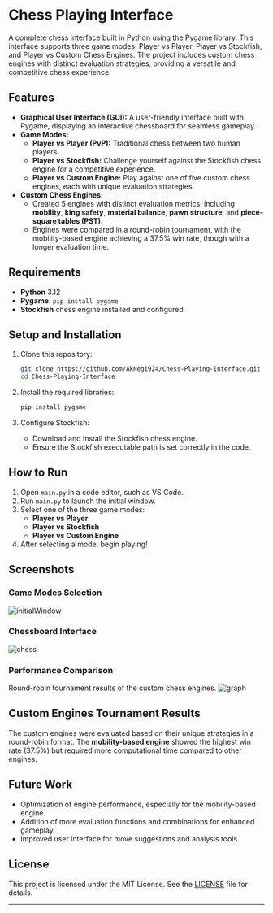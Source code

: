 # Chess Playing Interface

A complete chess interface built in Python using the Pygame library. This interface supports three game modes: Player vs Player, Player vs Stockfish, and Player vs Custom Chess Engines. The project includes custom chess engines with distinct evaluation strategies, providing a versatile and competitive chess experience.

## Features

- **Graphical User Interface (GUI):** A user-friendly interface built with Pygame, displaying an interactive chessboard for seamless gameplay.
- **Game Modes:**
  - **Player vs Player (PvP):** Traditional chess between two human players.
  - **Player vs Stockfish:** Challenge yourself against the Stockfish chess engine for a competitive experience.
  - **Player vs Custom Engine:** Play against one of five custom chess engines, each with unique evaluation strategies.
- **Custom Chess Engines:** 
  - Created 5 engines with distinct evaluation metrics, including **mobility**, **king safety**, **material balance**, **pawn structure**, and **piece-square tables (PST)**.
  - Engines were compared in a round-robin tournament, with the mobility-based engine achieving a 37.5% win rate, though with a longer evaluation time.

## Requirements

- **Python** 3.12
- **Pygame**: `pip install pygame`
- **Stockfish** chess engine installed and configured

## Setup and Installation

1. Clone this repository:
   ```bash
   git clone https://github.com/AkNegi924/Chess-Playing-Interface.git
   cd Chess-Playing-Interface
   ```
2. Install the required libraries:
   ```bash
   pip install pygame
   ```

3. Configure Stockfish:
   - Download and install the Stockfish chess engine.
   - Ensure the Stockfish executable path is set correctly in the code.

## How to Run

1. Open `main.py` in a code editor, such as VS Code.
2. Run `main.py` to launch the initial window.
3. Select one of the three game modes:
   - **Player vs Player**
   - **Player vs Stockfish**
   - **Player vs Custom Engine**
4. After selecting a mode, begin playing!

## Screenshots

### Game Modes Selection
![initialWindow](https://github.com/user-attachments/assets/101be7fd-b353-4d1d-90b6-3369c097a230)

### Chessboard Interface
![chess](https://github.com/user-attachments/assets/e616daa9-5cf6-4f22-858d-08b0df0b53c8)

### Performance Comparison
Round-robin tournament results of the custom chess engines.
![graph](https://github.com/user-attachments/assets/e1fafffc-3588-4460-aec6-be9546f7f0bc)

## Custom Engines Tournament Results

The custom engines were evaluated based on their unique strategies in a round-robin format. The **mobility-based engine** showed the highest win rate (37.5%) but required more computational time compared to other engines.

## Future Work

- Optimization of engine performance, especially for the mobility-based engine.
- Addition of more evaluation functions and combinations for enhanced gameplay.
- Improved user interface for move suggestions and analysis tools.

## License

This project is licensed under the MIT License. See the [LICENSE](LICENSE) file for details.

--- 



